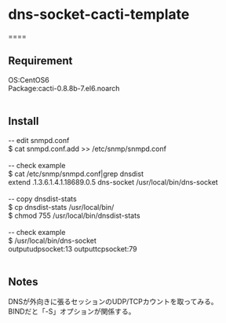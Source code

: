 # dns-socket-cacti-template

====
<br>
## Requirement<br>
OS:CentOS6<br>
Package:cacti-0.8.8b-7.el6.noarch<br>
<br>
## Install<br>
-- edit snmpd.conf<br>
$ cat snmpd.conf.add >> /etc/snmp/snmpd.conf<br>
<br>
-- check example<br>
$ cat /etc/snmp/snmpd.conf|grep dnsdist<br>
extend .1.3.6.1.4.1.18689.0.5 dns-socket /usr/local/bin/dns-socket<br>
<br>
-- copy dnsdist-stats<br>
$ cp dnsdist-stats /usr/local/bin/<br>
$ chmod 755 /usr/local/bin/dnsdist-stats<br>
<br>
-- check example<br>
$ /usr/local/bin/dns-socket<br>
outputudpsocket:13 outputtcpsocket:79<br>
<br>
## Notes
DNSが外向きに張るセッションのUDP/TCPカウントを取ってみる。<br>
BINDだと「-S」オプションが関係する。<br>
